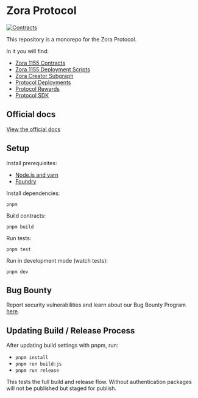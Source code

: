 # Zora Protocol

[![Contracts](https://github.com/ourzora/zora-protocol/actions/workflows/contracts.yml/badge.svg)](https://github.com/ourzora/zora-protocol/actions/workflows/contracts.yml)

This repository is a monorepo for the Zora Protocol.

In it you will find:

- [Zora 1155 Contracts](./packages/1155-contracts)
- [Zora 1155 Deployment Scripts](./packages/1155-deployments)
- [Zora Creator Subgraph](./packages/creator-subgraph)
- [Protocol Deployments](./packages/protocol-deployments)
- [Protocol Rewards](./packages/protocol-rewards)
- [Protocol SDK](./packages/protocol-sdk)

## Official docs

[View the official docs](https://docs.zora.co/docs/smart-contracts/creator-tools/intro)

## Setup

Install prerequisites:

- [Node.js and yarn](https://classic.yarnpkg.com/lang/en/docs/install/#mac-stable)
- [Foundry](https://book.getfoundry.sh/getting-started/installation)

Install dependencies:

    pnpm

Build contracts:

    pnpm build

Run tests:

    pnpm test

Run in development mode (watch tests):

    pnpm dev

## Bug Bounty

Report security vulnerabilities and learn about our Bug Bounty Program [here](https://docs.zora.co/bug-bounty/bug-bounty-program).

## Updating Build / Release Process

After updating build settings with pnpm, run:

- `pnpm install`
- `pnpm run build:js`
- `pnpm run release`

This tests the full build and release flow.
Without authentication packages will not be published but staged for publish.
